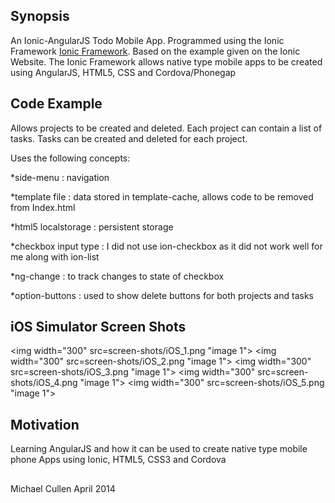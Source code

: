 ## Synopsis

An Ionic-AngularJS Todo Mobile App. 
Programmed using the Ionic Framework [Ionic Framework](http://ionicframework.com/).
Based on the example given on the Ionic Website.
The Ionic Framework allows native type mobile apps to be created using AngularJS, HTML5, 
CSS and Cordova/Phonegap

## Code Example

Allows projects to be created and deleted. Each project can contain a list of tasks.
Tasks can be created and deleted for each project.

Uses the following concepts:

*side-menu : navigation

*template file : data stored in template-cache, allows code to be removed from Index.html

*html5 localstorage : persistent storage 

*checkbox input type : I did not use ion-checkbox as it did not work well for me along with ion-list

*ng-change : to track changes to state of checkbox

*option-buttons : used to show delete buttons for both projects and tasks


## iOS Simulator Screen Shots


<img width="300" src=screen-shots/iOS_1.png "image 1"></img>
<img width="300" src=screen-shots/iOS_2.png "image 1"></img>
<img width="300" src=screen-shots/iOS_3.png "image 1"></img>
<img width="300" src=screen-shots/iOS_4.png "image 1"></img>
<img width="300" src=screen-shots/iOS_5.png "image 1"></img>

## Motivation

Learning AngularJS and how it can be used to create native type mobile phone Apps using 
Ionic, HTML5, CSS3 and Cordova

##


Michael Cullen April 2014